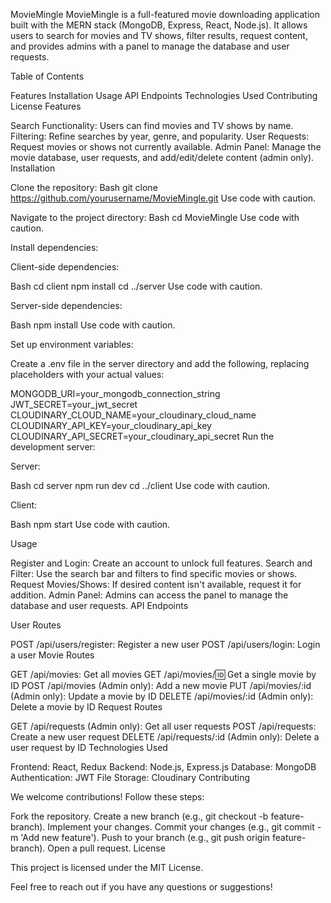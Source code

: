 MovieMingle
MovieMingle is a full-featured movie downloading application built with the MERN stack (MongoDB, Express, React, Node.js). It allows users to search for movies and TV shows, filter results, request content, and provides admins with a panel to manage the database and user requests.

Table of Contents

Features
Installation
Usage
API Endpoints
Technologies Used
Contributing
License
Features

Search Functionality: Users can find movies and TV shows by name.
Filtering: Refine searches by year, genre, and popularity.
User Requests: Request movies or shows not currently available.
Admin Panel: Manage the movie database, user requests, and add/edit/delete content (admin only).
Installation

Clone the repository:
Bash
git clone https://github.com/yourusername/MovieMingle.git
Use code with caution.

Navigate to the project directory:
Bash
cd MovieMingle
Use code with caution.

Install dependencies:

Client-side dependencies:

Bash
cd client
npm install
cd ../server
Use code with caution.

Server-side dependencies:

Bash
npm install
Use code with caution.

Set up environment variables:

Create a .env file in the server directory and add the following, replacing placeholders with your actual values:

MONGODB_URI=your_mongodb_connection_string
JWT_SECRET=your_jwt_secret
CLOUDINARY_CLOUD_NAME=your_cloudinary_cloud_name
CLOUDINARY_API_KEY=your_cloudinary_api_key
CLOUDINARY_API_SECRET=your_cloudinary_api_secret
Run the development server:

Server:

Bash
cd server
npm run dev
cd ../client
Use code with caution.

Client:

Bash
npm start
Use code with caution.

Usage

Register and Login: Create an account to unlock full features.
Search and Filter: Use the search bar and filters to find specific movies or shows.
Request Movies/Shows: If desired content isn't available, request it for addition.
Admin Panel: Admins can access the panel to manage the database and user requests.
API Endpoints

User Routes

POST /api/users/register: Register a new user
POST /api/users/login: Login a user
Movie Routes

GET /api/movies: Get all movies
GET /api/movies/:id: Get a single movie by ID
POST /api/movies (Admin only): Add a new movie
PUT /api/movies/:id (Admin only): Update a movie by ID
DELETE /api/movies/:id (Admin only): Delete a movie by ID
Request Routes

GET /api/requests (Admin only): Get all user requests
POST /api/requests: Create a new user request
DELETE /api/requests/:id (Admin only): Delete a user request by ID
Technologies Used

Frontend: React, Redux
Backend: Node.js, Express.js
Database: MongoDB
Authentication: JWT
File Storage: Cloudinary
Contributing

We welcome contributions! Follow these steps:

Fork the repository.
Create a new branch (e.g., git checkout -b feature-branch).
Implement your changes.
Commit your changes (e.g., git commit -m 'Add new feature').
Push to your branch (e.g., git push origin feature-branch).
Open a pull request.
License

This project is licensed under the MIT License.

Feel free to reach out if you have any questions or suggestions!
